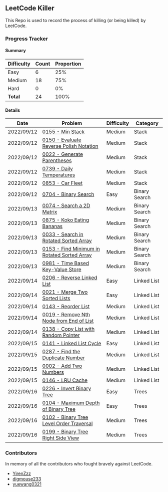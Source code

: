 ## LeetCode Killer

This Repo is used to record the process of killing (or being killed) by LeetCode. 

### Progress Tracker

#### Summary

| Difficulty | Count | Proportion |
| ---------- | ----- | ---------- |
| Easy       | 6     | 25%        |
| Medium     | 18    | 75%        |
| Hard       | 0     | 0%         |
| **Total**  | 24    | 100%       |

#### Details

| Date       | Problem                                                      | Difficulty | Category      |
| ---------- | ------------------------------------------------------------ | ---------- | ------------- |
| 2022/09/12 | [0155 - Min Stack](https://leetcode.com/problems/min-stack/) | Medium     | Stack         |
| 2022/09/12 | [0150 - Evaluate Reverse Polish Notation](https://leetcode.com/problems/evaluate-reverse-polish-notation/) | Medium     | Stack         |
| 2022/09/12 | [0022 - Generate Parentheses](https://leetcode.com/problems/generate-parentheses/) | Medium     | Stack         |
| 2022/09/12 | [0739 - Daily Temperatures](https://leetcode.com/problems/daily-temperatures/) | Medium     | Stack         |
| 2022/09/12 | [0853 - Car Fleet](https://leetcode.com/problems/car-fleet/) | Medium     | Stack         |
| 2022/09/12 | [0704 - Binary Search](https://leetcode.com/problems/binary-search/) | Easy       | Binary Search |
| 2022/09/13 | [0074 - Search a 2D Matrix](https://leetcode.com/problems/search-a-2d-matrix/) | Medium     | Binary Search |
| 2022/09/13 | [0875 - Koko Eating Bananas](https://leetcode.com/problems/koko-eating-bananas/) | Medium     | Binary Search |
| 2022/09/13 | [0033 - Search in Rotated Sorted Array](https://leetcode.com/problems/search-in-rotated-sorted-array/) | Medium     | Binary Search |
| 2022/09/13 | [0153 - Find Minimum in Rotated Sorted Array](https://leetcode.com/problems/find-minimum-in-rotated-sorted-array/) | Medium     | Binary Search |
| 2022/09/13 | [0981 - Time Based Key-Value Store](https://leetcode.com/problems/time-based-key-value-store/) | Medium     | Binary Search |
| 2022/09/14 | [0206 - Reverse Linked List](https://leetcode.com/problems/reverse-linked-list/) | Easy       | Linked List   |
| 2022/09/14 | [0021 - Merge Two Sorted Lists](https://leetcode.com/problems/merge-two-sorted-lists/) | Easy       | Linked List   |
| 2022/09/14 | [0143 - Reorder List](https://leetcode.com/problems/reorder-list/) | Medium     | Linked List   |
| 2022/09/14 | [0019 - Remove Nth Node from End of List](https://leetcode.com/problems/remove-nth-node-from-end-of-list/) | Medium     | Linked List   |
| 2022/09/14 | [0138 - Copy List with Random Pointer](https://leetcode.com/problems/copy-list-with-random-pointer/) | Medium     | Linked List   |
| 2022/09/15 | [0141 - Linked List Cycle](https://leetcode.com/problems/linked-list-cycle/) | Easy       | Linked List   |
| 2022/09/15 | [0287 - Find the Duplicate Number](https://leetcode.com/problems/find-the-duplicate-number/) | Medium     | Linked List   |
| 2022/09/15 | [0002 - Add Two Numbers](https://leetcode.com/problems/add-two-numbers/) | Medium     | Linked List   |
| 2022/09/15 | [0146 - LRU Cache](https://leetcode.com/problems/lru-cache/) | Medium     | Linked List   |
| 2022/09/16 | [0226 - Invert Binary Tree](https://leetcode.com/problems/invert-binary-tree/) | Easy       | Trees         |
| 2022/09/16 | [0104 - Maximum Depth of Binary Tree](https://leetcode.com/problems/maximum-depth-of-binary-tree/) | Easy       | Trees         |
| 2022/09/16 | [0102 - Binary Tree Level Order Traversal](https://leetcode.com/problems/binary-tree-level-order-traversal/) | Medium     | Trees         |
| 2022/09/16 | [0199 - Binary Tree Right Side View](https://leetcode.com/problems/binary-tree-right-side-view/) | Medium     | Trees         |

### Contributors

In memory of all the contributors who fought bravely against LeetCode. 

- [YirenZzz](https://github.com/YirenZzz)
- [digmouse233](https://github.com/digmouse233)
- [yuewang0321](https://github.com/yuewang0321)

